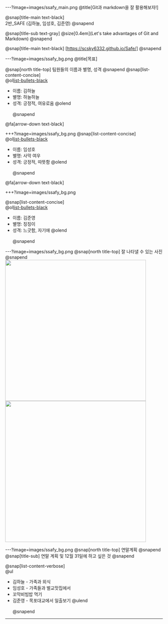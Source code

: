 ---?image=images/ssafy_main.png
@title[Git과 markdown을 잘 활용해보자!]

@snap[title-main text-black]
<br>
2반_SAFE (김하늘, 임성호, 김준영)
@snapend

@snap[title-sub text-gray]
@size[0.4em](Let's take advantages of Git and Markdown)
@snapend


@snap[title-main text-black]
[https://scsky6332.github.io/Safe/]
@snapend



---?image=images/ssafy_bg.png
@title[목표]

@snap[north title-top]
팀원들의 이름과 별명, 성격
@snapend
@snap[list-content-concise]
<br>
@ol[list-bullets-black](false)
- 이름: 김하늘
- 별명: 하늘하늘
- 성격: 긍정적, 여유로움
@olend
<br><br>
@snapend

@fa[arrow-down text-black]

+++?image=images/ssafy_bg.png
@snap[list-content-concise]
<br>
@ol[list-bullets-black](false)
- 이름: 임성호
- 별명: 사막 여우
- 성격: 긍정적, 따뜻함 
@olend
<br><br>
@snapend

@fa[arrow-down text-black]

+++?image=images/ssafy_bg.png

@snap[list-content-concise]
<br>
@ol[list-bullets-black](false)
- 이름: 김준영
- 별명: 징징이
- 성격: 느긋함, 자기애 
@olend
<br><br>
@snapend




---?image=images/ssafy_bg.png
@snap[north title-top]
잘 나타낼 수 있는 사진 
@snapend
<img src="http://cdnweb01.wikitree.co.kr/webdata/editor/201810/01/img_20181001105332_9c73fcd8.jpg" width=450 height=450></img>
<img src="http://pds.joins.com/news/component/htmlphoto_mmdata/201810/03/797cb2a4-5b62-4f20-b5dd-4f72113920b6.jpg" width=450 height=450></img>

---?image=images/ssafy_bg.png
@snap[north title-top]
연말계획
@snapend
@snap[title-sub]
연말 계획 및 12월 31일에 하고 싶은 것
@snapend

@snap[list-content-verbose]
<br>
@ul[](false)
* 김하늘 - 가족과 외식
* 임성호 - 가족들과 벌교맛집에서 
* 꼬막비빔밥 먹기
* 김준영 - 목포대교에서 일출보기
@ulend
<br><br>
@snapend


---
